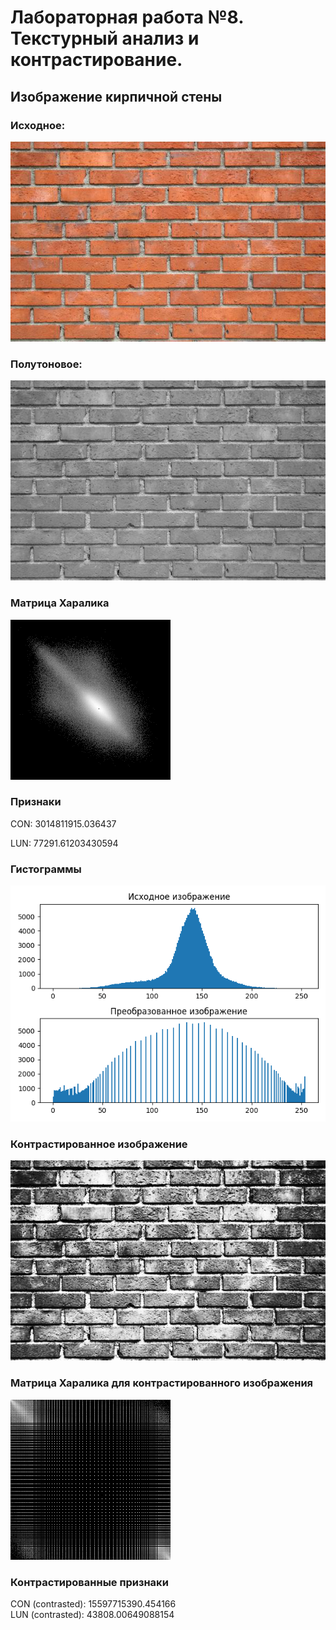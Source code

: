 # Лабораторная работа №8. Текстурный анализ и контрастирование.

## Изображение кирпичной стены

### Исходное:

![Исходное изображение](images/image.png)

### Полутоновое:

![Полутоновое изображение](output/semitone/image.png)

### Матрица Харалика

![Матрица Харалика](output/haralik/image.png)

### Признаки

CON: 3014811915.036437

LUN: 77291.61203430594

### Гистограммы

![Гистограммы](output/histograms/image.png)

### Контрастированное изображение

![Контрастированное изображение](output/contrasted/image.png)

### Матрица Харалика для контрастированного изображения

![Матрица Харалика для контрастированного изображения](output/haralik_contrasted/image.png)

### Контрастированные признаки

CON (contrasted): 15597715390.454166  
LUN (contrasted): 43808.00649088154
